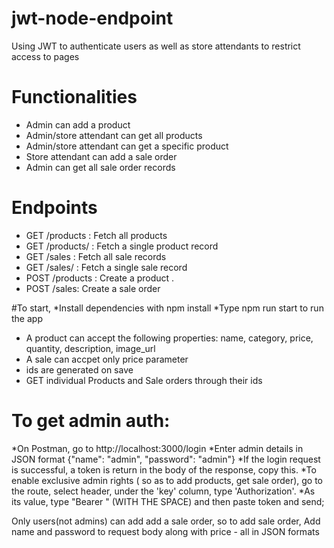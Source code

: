 # jwt-node-endpoint
Using JWT to authenticate users as well as store attendants to restrict access to pages


# Functionalities
* Admin can add a product
* Admin/store attendant can get all products
* Admin/store attendant can get a specific product
* Store attendant can add a sale order
* Admin can get all sale order records

# Endpoints
* GET /products  :  Fetch all products
* GET /products/<productId> :  Fetch a single product record
* GET /sales :  Fetch all sale records
* GET /sales/<saleId> : Fetch a single sale record
* POST /products : Create a product .
* POST /sales:   Create a sale order

#To start, 
*Install dependencies with npm install
*Type npm run start to run the app

* A product can accept the following properties: name, category, price, quantity, description, image_url
* A sale can accpet only price parameter
* ids are generated on save
* GET individual Products and Sale orders through their ids

# To get admin auth:
*On Postman, go to http://localhost:3000/login 
*Enter admin details in JSON format {"name": "admin", "password": "admin"}
*If the login request is successful, a token is return in the body of the response, copy this.
*To enable exclusive admin rights ( so as to add products, get sale order), go to the route, select header, 
under the 'key' column, type 'Authorization'. 
*As its value, type "Bearer " (WITH THE SPACE) and then paste token and send;

Only users(not admins) can add add a sale order, so to add sale order, Add name and password to request body along with price - all in JSON formats
